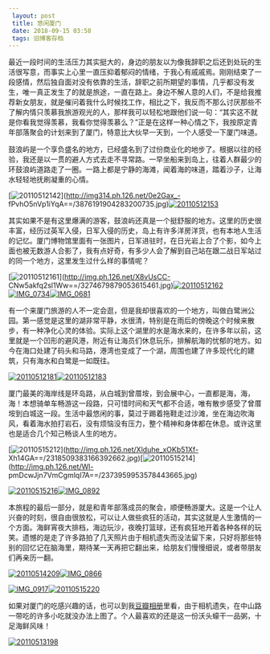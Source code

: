 ```yaml
---
 layout: post
 title: 悠闲厦门
 date: 2018-09-15 03:58
 tags: 旧博客存档
---
```

最近一段时间的生活压力其实挺大的，身边的朋友以为像我辞职之后还到处玩的生活很写意，而事实上心里一直压抑着郁闷的情绪，于我心有戚戚焉。刚刚结束了一段感情，然后独自面对没有依靠的生活，辞职之前所期望的事情，几乎都没有发生，唯一真正发生了的就是旅途，一直在路上。身边不解人意的人们，不是给我推荐新女朋友，就是催问着我什么时候找工作，相比之下，我反而不那么讨厌那些不了解内情只羡慕我旅游观光的人，那样我可以轻松地跟他们说一句：“其实这不就是你看我觉得羡慕，我看你觉得羡慕么？”正是在这样一种心情之下，我按原定青年部落聚会的计划来到了厦门，特意比大伙早一天到，一个人感受一下厦门味道。

鼓浪屿是一个享负盛名的地方，已经盛名到了过份商业化的地步了。根据以往的经验，我还是以一贯的避人方式去走不寻常路。一早坐船来到岛上，往着人群最少的环鼓浪屿道路走了一圈。一路上都是宁静的海滩，闻着海的味道，踏着沙子，让海水轻轻地抚刷凝重的心情。

[![20110512142](http://imglf3.nosdn0.126.net/img/d3RhVFdGTXZTU3FWYjUvU0NEZTFhclVCMGVlL2hTcUtZazRHb2IzSVJEMmZmaUx6MkVsbUVBPT0.jpg)](http://img314.ph.126.net/0e2Gax_-
fPvhO5nVp1iYqA==/3876191904283200735.jpg)[![20110512153](http://imglf3.nosdn0.126.net/img/d3RhVFdGTXZTU3FWYjUvU0NEZTFhdjRxc2R1VUdKZCsvekxacEdHVnRubjhZZXVBOW5GNExBPT0.jpg)](http://img.ph.126.net/kAgmoqz3CX_v0CRhgkGiaA==/1219349599111134641.jpg)

其实如果不是有这里爆满的游客，鼓浪屿还真是一个挺舒服的地方。这里的历史很丰富，经历过英军入侵，日军入侵的历史，岛上有许多洋房洋货，也有本地人生活的记忆。厦门博物馆里面有一张图片，日军进驻时，在日光岩上合了个影，如今上面也被无数游人合影了，我有点好奇，有多少人会了解到自己站在跟二战日军站过的同一个地方，这里发生过什么样的事情呢？

[![20110512161](http://imglf6.nosdn0.126.net/img/d3RhVFdGTXZTU3FWYjUvU0NEZTFhakdjQUtsdURnVjVPNUdLLzF0WW1uREVQNTVoWkFSRTR3PT0.jpg)](http://img.ph.126.net/X8vUsCC-
CNw5akfq2sl1Ww==/3274679879053615461.jpg)[![20110512162](http://imglf5.nosdn0.126.net/img/d3RhVFdGTXZTU3FWYjUvU0NEZTFhb3A2SDlBN2NJZjEzc0xvdVR0VW5idmxNZWFIdzdOSWxBPT0.jpg)](http://img314.ph.126.net/eZLySJuF_xol1ajnfVN6sQ==/3887450903351624436.jpg)[![IMG_0734](http://imglf4.nosdn0.126.net/img/d3RhVFdGTXZTU3FWYjUvU0NEZTFhdnp0OHdpQndLeXU4RUZCaS9TZjZxNitCNk9BWXN4QlRRPT0.jpg)](http://img.ph.126.net/mKbBdNzkkxt8TFigj4KxPA==/3213881284084131233.jpg)[![IMG_0681](http://imglf3.nosdn0.126.net/img/d3RhVFdGTXZTU3FWYjUvU0NEZTFhb3djZzdaQ0pRQ3BoSU5tWHNpWklaZHk1Vlk1dzlZMnVBPT0.jpg)](http://img.ph.126.net/OaHfSOUrkjUd54-LdHDFuw==/3693514644397888809.jpg)

有一个来厦门旅游的人不一定会逛，但是我却很喜欢的一个地方，叫做白鹭洲公园。第一感觉是这里的湖非常平静，水很清，特别是在雨后的傍晚这个时候来散步，有一种净化心灵的体验。实际上这个湖里的水是海水来的，在许多年以前，这里就是一个凹形的避风港，附近有让海员们休息玩乐，排解航海的忧郁的地方。如今在海口处建了码头和马路，港湾也变成了一个湖，周围也建了许多现代化的建筑，只有海水和白鹭是一如既往。

[![20110512181](http://imglf5.nosdn0.126.net/img/d3RhVFdGTXZTU3FWYjUvU0NEZTFhb1h5alJRYkgxWmZoVE9OZWNFekhPMDJqcFZGMEd6R2dBPT0.jpg)](http://img.ph.126.net/Jx9T9235Amz3d8ezwrAUsw==/1514335374703988877.jpg)[![20110512183](http://imglf6.nosdn0.126.net/img/d3RhVFdGTXZTU3FWYjUvU0NEZTFhdmkrT0F4aWtOckNOR0IwdHNZbzJhZzBwMnpxeGVCZzZBPT0.jpg)](http://img.ph.126.net/TVeseyejB7h3iOO-8kbj6g==/3217540458781382118.jpg)

厦门最美的海岸线是环岛路，从白城到曾厝垵，到会展中心，一直都是海，海，海！本想骑单车畅游这一段路，只可惜时间和天气都不合适，唯有散步感受了曾厝垵到白城这一段。生活中最悠闲的事，莫过于踢着拖鞋走过沙滩，坐在海边吹海风，看着海水拍打岩石，没有烦恼没有压力，整个精神和身体都在休息。或许这里也是适合几个知己畅谈人生的地方。

[![20110515212](http://imglf3.nosdn0.126.net/img/d3RhVFdGTXZTU3FWYjUvU0NEZTFhZzJlZGhxYlpTUm55MW9xMFpiUGtKSk1qKzhMdXFkejVnPT0.jpg)](http://img.ph.126.net/Xlduhe_xOKb51Xf-
Xh14GA==/2318509383166392662.jpg)[![20110515214](http://imglf6.nosdn0.126.net/img/d3RhVFdGTXZTU3FWYjUvU0NEZTFhc1hXZE1BZTUwUWIwcXNQL2poSlRnWndoUlhuR1NwdG53PT0.jpg)](http://img.ph.126.net/Wl-
pmDcwJjn7VmCgmlqI7A==/2373959953578443665.jpg)

[![20110515216](http://imglf6.nosdn0.126.net/img/d3RhVFdGTXZTU3FWYjUvU0NEZTFhcXVzOUNPZlNrcEh0OFZ3KzliS2g4QmRla2plWkhJRWRRPT0.jpg)](http://img.ph.126.net/uMIQGa7ZMlURwSdnmYe7cg==/3406973118107196453.jpg)[![IMG_0892](http://imglf4.nosdn0.126.net/img/d3RhVFdGTXZTU3FWYjUvU0NEZTFhbWprV2tHbWZzdkxjQ2Qzd1JpeUJhVW1PcmlTcC8yN2NnPT0.jpg)](http://img762.ph.126.net/SCnPM_41Uy1XJ1vP22vWpQ==/4932286016901185730.jpg)

本旅程的最后一部分，就是和青年部落成员的聚会，顺便畅游厦大。这是一个让人兴奋的时刻，很自由很放松，可以让人做些疯狂的活动，其实这就是人生激情的一个方面。海鲜宵夜大排档，海边玩沙，夜晚打篮球，还有疯狂地开着各种各样的玩笑。遗憾的是走了许多路拍了几天照片由于相机遗失而没法留下来，只好将那些特别的回忆记在脑海里，期待某一天再把它翻出来，给朋友们慢慢细说，或者带朋友们再亲历一翻。

[![20110514209](http://imglf3.nosdn0.126.net/img/d3RhVFdGTXZTU3FWYjUvU0NEZTFhazFxMTJkdFJ6c2Q0V3l0Nnd4SVk0THp3eXJReER5RkxRPT0.jpg)](http://img.ph.126.net/zHBoBOVhAaRG2dZR3tC2lA==/938156097377362603.jpg)[![IMG_0866](http://imglf5.nosdn0.126.net/img/d3RhVFdGTXZTU3FWYjUvU0NEZTFhdVZjYzlYME9rekY5bEtxMHROa0g3T3VHWFdyZWRwcVJBPT0.jpg)](http://img775.ph.126.net/aow_r_4v5Tbw0RmbD6mALw==/4861917272723747212.jpg)

[![IMG_0917](http://imglf6.nosdn0.126.net/img/d3RhVFdGTXZTU3FWYjUvU0NEZTFhbGQwT2toRmZvTWhVeWsxRWVXU2hsQmFQWk1JRisycitBPT0.jpg)](http://img.ph.126.net/F3TPLosMnStpbUNGmU-k1Q==/3346174523137659204.jpg)[![20110515220](http://imglf6.nosdn0.126.net/img/d3RhVFdGTXZTU3FWYjUvU0NEZTFhcjNGODJ5UGdMZUI0bUdOcVVKY2pVNkdXTVlnaC9PTlFBPT0.jpg)](http://img.ph.126.net/aMW1jQ8hFxzzlxt1ynxa7g==/1514616849680699470.jpg)

如果对厦门的吃感兴趣的话，也可以到我[豆瓣相册](http://www.douban.com/photos/album/31325966/)里看，由于相机遗失，在中山路一带吃的许多小吃就没办法上图了。个人最喜欢的还是这一份沃头蠔干一品粥，十足海鲜风味！

[![20110513198](http://imglf5.nosdn0.126.net/img/d3RhVFdGTXZTU3FWYjUvU0NEZTFhaUJ0eWhrbHJITTlkeWpTTGpiZlRha3gwR0Y5Q3ZEWGRRPT0.jpg)](http://img.ph.126.net/n9y4DGEmyekw3Yje3xzkaA==/1514616849680699530.jpg)

